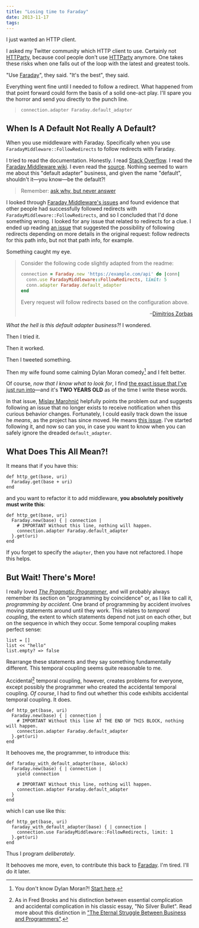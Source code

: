 ```yaml
---
title: "Losing time to Faraday"
date: 2013-11-17
tags: 
---
```

I just wanted an HTTP client.

I asked my Twitter community which HTTP client to use. Certainly not [HTTParty](https://github.com/jnunemaker/httparty), because cool people don't use [HTTParty](https://github.com/jnunemaker/httparty) anymore. One takes these risks when one falls out of the loop with the latest and greatest tools.

"Use [Faraday](https://github.com/lostisland/faraday)", they said. "It's the best", they said.

Everything went fine until I needed to follow a redirect. What happened from that point forward could form the basis of a solid one-act play. I'll spare you the horror and send you directly to the punch line.

> `connection.adapter Faraday.default_adapter`

<!-- more -->

## When Is A Default Not Really A Default?

When you use middleware with Faraday. Specifically when you use `FaradayMiddleware::FollowRedirects` to follow redirects with Faraday.

I tried to read the documentation. Honestly. I read [Stack Overflow](https://stackoverflow.com/questions/13258068/work-around-rubys-broken-uri-parse-follow-redirects). I read the [Faraday Middleware wiki](https://github.com/lostisland/faraday_middleware/wiki). I even read the [source](https://github.com/lostisland/faraday_middleware/blob/master/lib/faraday_middleware/response/follow_redirects.rb). Nothing seemed to warn me about this "default adapter" business, and given the name "default", shouldn't it&mdash;you know&mdash;be the default?!

> Remember: [ask why, but never answer](https://link.jbrains.ca/qVNty9)

I looked through [Faraday Middleware's issues](https://github.com/lostisland/faraday_middleware/issues) and found evidence that other people had successfully followed redirects with `FaradayMiddleware::FollowRedirects`, and so I concluded that I'd done something wrong. I looked for any issue that related to redirects for a clue. I ended up reading [an issue](https://github.com/lostisland/faraday_middleware/issues/75) that suggested the possibility of following redirects depending on more details in the original request: follow redirects for this path info, but not that path info, for example.

Something caught my eye.

<blockquote>
<p>Consider the following code slightly adapted from the readme:</p>

```ruby
connection = Faraday.new 'https://example.com/api' do |conn|
  conn.use FaradayMiddleware::FollowRedirects, limit: 5
  conn.adapter Faraday.default_adapter
end
```

<p>Every request will follow redirects based on the configuration above.</p>

<p style="text-align: right">&ndash;<a href="https://github.com/Zorbash">Dimitrios Zorbas</a></p>
</blockquote>

*What the hell is this default adapter business?!* I wondered.

Then I tried it.

Then it worked.

Then I tweeted something.

Then my wife found some calming Dylan Moran comedy[^calming-dylan-moran-comedy] and I felt better.

Of course, *now that I know what to look for*, I find [the exact issue that I've just run into](https://github.com/lostisland/faraday_middleware/issues/32)&mdash;and it's **TWO YEARS OLD** as of the time I write these words.

In that issue, [Mislav Marohni&#263;](https://github.com/mislav) helpfully points the problem out and suggests following an issue that no longer exists to receive notification when this curious behavior changes. Fortunately, I could easily track down the issue he *means*, as the project has since moved. He means [this issue](https://github.com/lostisland/faraday/issues/121). I've started following it, and now so can you, in case you want to know when you can safely ignore the dreaded `default_adapter`.

[^calming-dylan-moran-comedy]: You don't know Dylan Moran?! [Start here](https://www.youtube.com/watch?v=wDIiPIJmXcE).

## What Does This All Mean?!

It means that if you have this:

```
def http_get(base, uri)
  Faraday.get(base + uri)
end
```

and you want to refactor it to add middleware, **you absolutely positively must write this**:

```
def http_get(base, uri)
  Faraday.new(base) { | connection |
    # IMPORTANT Without this line, nothing will happen.
    connection.adapter Faraday.default_adapter
  }.get(uri)
end
```

If you forget to specify the `adapter`, then you have not refactored. I hope this helps.

## But Wait! There's More!

I really loved [*The Pragmatic Programmer*](https://link.jbrains.ca/WNg8Se), and will probably always remember its section on "programming by coincidence" or, as I like to call it, *programming by accident*. One brand of programming by accident involves moving statements around until they work. This relates to *temporal coupling*, the extent to which statements depend not just on each other, but on the sequence in which they occur. Some temporal coupling makes perfect sense:

```
list = []
list << "hello"
list.empty? => false
```

Rearrange these statements and they say something fundamentally different. This temporal coupling seems quite reasonable to me.

Accidental[^essential-accidental] temporal coupling, however, creates problems for everyone, except possibly the programmer who created the accidental temporal coupling. *Of course*, I had to find out whether this code exhibits accidental temporal coupling. It does.

[^essential-accidental]: As in Fred Brooks and his distinction between essential complication and accidental complication in his classic essay, "No Silver Bullet". Read more about this distinction in ["The Eternal Struggle Between Business and Programmers"](/permalink/the-eternal-struggle-between-business-and-programmers).

```
def http_get(base, uri)
  Faraday.new(base) { | connection |
    # IMPORTANT Without this line AT THE END OF THIS BLOCK, nothing will happen.
    connection.adapter Faraday.default_adapter
  }.get(uri)
end
```

It behooves me, the programmer, to introduce this:

```
def faraday_with_default_adapter(base, &block)
  Faraday.new(base) { | connection |
    yield connection

    # IMPORTANT Without this line, nothing will happen.
    connection.adapter Faraday.default_adapter
  }
end
```

which I can use like this:

```
def http_get(base, uri)
  faraday_with_default_adapter(base) { | connection |
    connection.use FaradayMiddleware::FollowRedirects, limit: 1
  }.get(uri)
end
```

Thus I program *deliberately*.

It behooves me more, even, to contribute this back to [Faraday](https://github.com/lostisland/faraday). I'm tired. I'll do it later.

